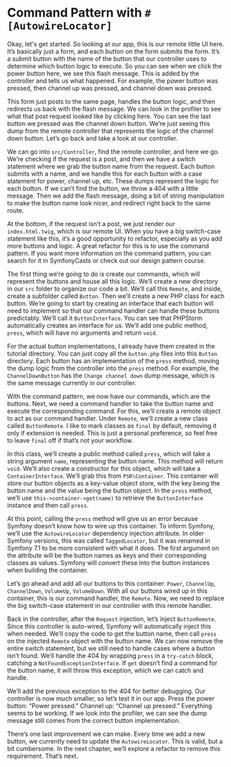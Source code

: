 # Command Pattern with `#[AutowireLocator]`

Okay, let's get started. So looking at our app, this is our remote little UI here. It’s basically just a form, and each button
on the form submits the form. It’s a submit button with the name of the button that our controller uses to determine which
button logic to execute. So you can see when we click the power button here, we see this flash message. This is added by the
controller and tells us what happened. For example, the power button was pressed, then channel up was pressed, and channel
down was pressed.

This form just posts to the same page, handles the button logic, and then redirects us back with the flash message. We can
look in the profiler to see what that post request looked like by clicking here. You can see the last button we pressed was
the channel down button. We’re just seeing this dump from the remote controller that represents the logic of the channel down
button. Let’s go back and take a look at our controller.

We can go into `src/Controller`, find the remote controller, and here we go. We’re checking if the request is a post, and
then we have a switch statement where we grab the button name from the request. Each button submits with a name, and we
handle this for each button with a case statement for power, channel up, etc. These dumps represent the logic for each
button. If we can’t find the button, we throw a 404 with a little message. Then we add the flash message, doing a bit of
string manipulation to make the button name look nicer, and redirect right back to the same route.

At the bottom, if the request isn’t a post, we just render our `index.html.twig`, which is our remote UI. When you have a big
switch-case statement like this, it’s a good opportunity to refactor, especially as you add more buttons and logic. A great
refactor for this is to use the command pattern. If you want more information on the command pattern, you can search for it
in SymfonyCasts or check out our design pattern course.

The first thing we’re going to do is create our commands, which will represent the buttons and house all this logic. We’ll
create a new directory in our `src` folder to organize our code a bit. We’ll call this `Remote`, and inside, create a
subfolder called `Button`. Then we’ll create a new PHP class for each button. We’re going to start by creating an interface
that each button will need to implement so that our command handler can handle these buttons predictably. We’ll call it
`ButtonInterface`. You can see that PHPStorm automatically creates an interface for us. We’ll add one public method, `press`,
which will have no arguments and return `void`.

For the actual button implementations, I already have them created in the tutorial directory. You can just copy all the
`button.php` files into this `Button` directory. Each button has an implementation of the `press` method, moving the dump
logic from the controller into the `press` method. For example, the `ChannelDownButton` has the `Change channel down` dump
message, which is the same message currently in our controller.

With the command pattern, we now have our commands, which are the buttons. Next, we need a command handler to take the button
name and execute the corresponding command. For this, we’ll create a remote object to act as our command handler. Under
`Remote`, we’ll create a new class called `ButtonRemote`. I like to mark classes as `final` by default, removing it only if
extension is needed. This is just a personal preference, so feel free to leave `final` off if that’s not your workflow.

In this class, we’ll create a public method called `press`, which will take a string argument `name`, representing the button
name. This method will return `void`. We’ll also create a constructor for this object, which will take a `ContainerInterface`.
We’ll grab this from `PSR\Container`. This container will store our button objects as a key-value object store, with the key
being the button name and the value being the button object. In the `press` method, we’ll use `this->container->get(name)` to
retrieve the `ButtonInterface` instance and then call `press`.

At this point, calling the `press` method will give us an error because Symfony doesn’t know how to wire up this container.
To inform Symfony, we’ll use the `AutowireLocator` dependency injection attribute. In older Symfony versions, this was called
`TaggedLocator`, but it was renamed in Symfony 7.1 to be more consistent with what it does. The first argument on the
attribute will be the button names as keys and their corresponding classes as values. Symfony will convert these into the
button instances when building the container.

Let’s go ahead and add all our buttons to this container: `Power`, `ChannelUp`, `ChannelDown`, `VolumeUp`, `VolumeDown`. With
all our buttons wired up in this container, this is our command handler, the `Remote`. Now, we need to replace the big
switch-case statement in our controller with this remote handler.

Back in the controller, after the `Request` injection, let’s inject `ButtonRemote`. Since this controller is auto-wired,
Symfony will automatically inject this when needed. We’ll copy the code to get the button name, then call `press` on the
injected `Remote` object with the button name. We can now remove the entire switch statement, but we still need to handle
cases where a button isn’t found. We’ll handle the 404 by wrapping `press` in a `try-catch` block, catching a
`NotFoundExceptionInterface`. If `get` doesn’t find a command for the button name, it will throw this exception, which we can
catch and handle.

We’ll add the previous exception to the 404 for better debugging. Our controller is now much smaller, so let’s test it in
our app. Press the power button: “Power pressed.” Channel up: “Channel up pressed.” Everything seems to be working. If we
look into the profiler, we can see the dump message still comes from the correct button implementation.

There’s one last improvement we can make. Every time we add a new button, we currently need to update the `AutowireLocator`.
This is valid, but a bit cumbersome. In the next chapter, we’ll explore a refactor to remove this requirement. That’s next.
